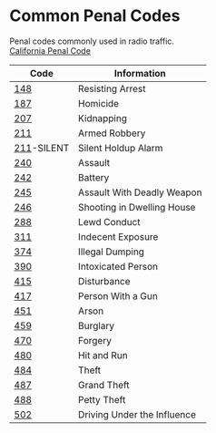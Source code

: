 # Common Penal Codes

Penal codes commonly used in radio traffic.  
[California Penal Code](https://leginfo.legislature.ca.gov/faces/codesTOCSelected.xhtml?tocCode=PEN)

Code | Information
-- | --
[148](https://leginfo.legislature.ca.gov/faces/codes_displaySection.xhtml?lawCode=PEN&sectionNum=148) | Resisting Arrest
[187](https://leginfo.legislature.ca.gov/faces/codes_displaySection.xhtml?lawCode=PEN&sectionNum=187) | Homicide
[207](https://leginfo.legislature.ca.gov/faces/codes_displaySection.xhtml?lawCode=PEN&sectionNum=207) | Kidnapping
[211](https://leginfo.legislature.ca.gov/faces/codes_displaySection.xhtml?lawCode=PEN&sectionNum=211) | Armed Robbery
[211](https://leginfo.legislature.ca.gov/faces/codes_displaySection.xhtml?lawCode=PEN&sectionNum=211)-SILENT | Silent Holdup Alarm
[240](https://leginfo.legislature.ca.gov/faces/codes_displaySection.xhtml?lawCode=PEN&sectionNum=240) | Assault
[242](https://leginfo.legislature.ca.gov/faces/codes_displaySection.xhtml?lawCode=PEN&sectionNum=242) | Battery
[245](https://leginfo.legislature.ca.gov/faces/codes_displaySection.xhtml?lawCode=PEN&sectionNum=245) | Assault With Deadly Weapon
[246](https://leginfo.legislature.ca.gov/faces/codes_displaySection.xhtml?lawCode=PEN&sectionNum=246) | Shooting in Dwelling House
[288](https://leginfo.legislature.ca.gov/faces/codes_displaySection.xhtml?lawCode=PEN&sectionNum=288) | Lewd Conduct
[311](https://leginfo.legislature.ca.gov/faces/codes_displaySection.xhtml?lawCode=PEN&sectionNum=311) | Indecent Exposure
[374](https://leginfo.legislature.ca.gov/faces/codes_displaySection.xhtml?lawCode=PEN&sectionNum=374) | Illegal Dumping
[390](https://leginfo.legislature.ca.gov/faces/codes_displaySection.xhtml?lawCode=PEN&sectionNum=390) | Intoxicated Person
[415](https://leginfo.legislature.ca.gov/faces/codes_displaySection.xhtml?lawCode=PEN&sectionNum=415) | Disturbance
[417](https://leginfo.legislature.ca.gov/faces/codes_displaySection.xhtml?lawCode=PEN&sectionNum=417) | Person With a Gun
[451](https://leginfo.legislature.ca.gov/faces/codes_displaySection.xhtml?lawCode=PEN&sectionNum=451) | Arson
[459](https://leginfo.legislature.ca.gov/faces/codes_displaySection.xhtml?lawCode=PEN&sectionNum=459) | Burglary
[470](https://leginfo.legislature.ca.gov/faces/codes_displaySection.xhtml?lawCode=PEN&sectionNum=470) | Forgery
[480](https://leginfo.legislature.ca.gov/faces/codes_displaySection.xhtml?lawCode=PEN&sectionNum=480) | Hit and Run
[484](https://leginfo.legislature.ca.gov/faces/codes_displaySection.xhtml?lawCode=PEN&sectionNum=484) | Theft
[487](https://leginfo.legislature.ca.gov/faces/codes_displaySection.xhtml?lawCode=PEN&sectionNum=487) | Grand Theft
[488](https://leginfo.legislature.ca.gov/faces/codes_displaySection.xhtml?lawCode=PEN&sectionNum=488) | Petty Theft
[502](https://leginfo.legislature.ca.gov/faces/codes_displaySection.xhtml?lawCode=PEN&sectionNum=502) | Driving Under the Influence
